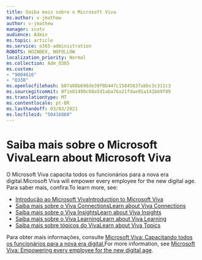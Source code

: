 ```yaml
---
title: Saiba mais sobre o Microsoft Viva
ms.author: v-jmathew
author: v-jmathew
manager: scotv
audience: Admin
ms.topic: article
ms.service: o365-administration
ROBOTS: NOINDEX, NOFOLLOW
localization_priority: Normal
ms.collection: Adm_O365
ms.custom:
- "9004616"
- "8338"
ms.openlocfilehash: b87a08b698de39f0b447c15845037abbc3c311c3
ms.sourcegitcommit: 0f1e81498c68a5d1aba76a21fdae91a141b69f89
ms.translationtype: MT
ms.contentlocale: pt-BR
ms.lasthandoff: 03/03/2021
ms.locfileid: "50416860"
---
```

# <a name="learn-about-microsoft-viva"></a><span data-ttu-id="43134-102">Saiba mais sobre o Microsoft Viva</span><span class="sxs-lookup"><span data-stu-id="43134-102">Learn about Microsoft Viva</span></span>

<span data-ttu-id="43134-103">O Microsoft Viva capacita todos os funcionários para a nova era digital.</span><span class="sxs-lookup"><span data-stu-id="43134-103">Microsoft Viva will empower every employee for the new digital age.</span></span> <span data-ttu-id="43134-104">Para saber mais, confira:</span><span class="sxs-lookup"><span data-stu-id="43134-104">To learn more, see:</span></span>

- [<span data-ttu-id="43134-105">Introdução ao Microsoft Viva</span><span class="sxs-lookup"><span data-stu-id="43134-105">Introduction to Microsoft Viva</span></span>](https://www.microsoft.com/microsoft-viva/overview)
- [<span data-ttu-id="43134-106">Saiba mais sobre o Viva Connections</span><span class="sxs-lookup"><span data-stu-id="43134-106">Learn about Viva Connections</span></span>](https://aka.ms/VivaConnectionsBlog/)
- [<span data-ttu-id="43134-107">Saiba mais sobre o Viva Insights</span><span class="sxs-lookup"><span data-stu-id="43134-107">Learn about Viva Insights</span></span>](https://aka.ms/VivaInsightsBlog)
- [<span data-ttu-id="43134-108">Saiba mais sobre o Viva Learning</span><span class="sxs-lookup"><span data-stu-id="43134-108">Learn about Viva Learning</span></span>](https://aka.ms/VivaLearningBlog)
- [<span data-ttu-id="43134-109">Saiba mais sobre tópicos do Viva</span><span class="sxs-lookup"><span data-stu-id="43134-109">Learn about Viva Topics</span></span>](https://aka.ms/viva/topics/blog)

<span data-ttu-id="43134-110">Para obter mais informações, consulte [Microsoft Viva: Capacitando todos os funcionários para a nova era digital.](https://www.microsoft.com/microsoft-365/blog/2021/02/04/microsoft-viva-empowering-every-employee-for-the-new-digital-age/)</span><span class="sxs-lookup"><span data-stu-id="43134-110">For more information, see [Microsoft Viva: Empowering every employee for the new digital age](https://www.microsoft.com/microsoft-365/blog/2021/02/04/microsoft-viva-empowering-every-employee-for-the-new-digital-age/).</span></span>

